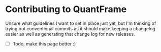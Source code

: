 # Contributing to QuantFrame

Unsure what guidelines I want to set in place just yet, but I'm thinking of trying out conventional commits as it should make keeping a changelog easier as well as generating that change log for new releases.

- [ ] Todo, make this page better :)